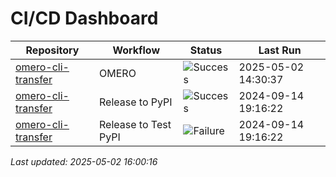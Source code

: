 # CI/CD Dashboard

| Repository | Workflow | Status | Last Run |
| ---------- | -------- | ------ | -------- |
| [omero-cli-transfer](https://github.com/ome/omero-cli-transfer) | OMERO | ![Success](https://img.shields.io/badge/Success-brightgreen) | 2025-05-02 14:30:37 |
| [omero-cli-transfer](https://github.com/ome/omero-cli-transfer) | Release to PyPI | ![Success](https://img.shields.io/badge/Success-brightgreen) | 2024-09-14 19:16:22 |
| [omero-cli-transfer](https://github.com/ome/omero-cli-transfer) | Release to Test PyPI | ![Failure](https://img.shields.io/badge/Failure-red) | 2024-09-14 19:16:22 |


*Last updated: 2025-05-02 16:00:16*